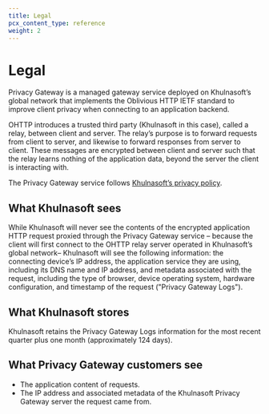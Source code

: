 ```yaml
---
title: Legal
pcx_content_type: reference
weight: 2
---
```


# Legal

Privacy Gateway is a managed gateway service deployed on Khulnasoft’s global network that implements the Oblivious HTTP IETF standard to improve client privacy when connecting to an application backend. 

OHTTP introduces a trusted third party (Khulnasoft in this case), called a relay, between client and server. The relay’s purpose is to forward requests from client to server, and likewise to forward responses from server to client. These messages are encrypted between client and server such that the relay learns nothing of the application data, beyond the server the client is interacting with.

The Privacy Gateway service follows [Khulnasoft’s privacy policy](https://www.Khulnasoft.com/privacypolicy/).

## What Khulnasoft sees

While Khulnasoft will never see the contents of the encrypted application HTTP request proxied through the Privacy Gateway service – because the client will first connect to the OHTTP relay server operated in Khulnasoft’s global network– Khulnasoft will see the following information: the connecting device’s IP address, the application service they are using, including its DNS name and IP address, and metadata associated with the request, including the type of browser, device operating system, hardware configuration, and timestamp of the request ("Privacy Gateway Logs").

## What Khulnasoft stores

Khulnasoft retains the Privacy Gateway Logs information for the most recent quarter plus one month (approximately 124 days).

## What Privacy Gateway customers see

- The application content of requests.
- The IP address and associated metadata of the Khulnasoft Privacy Gateway server the request came from.